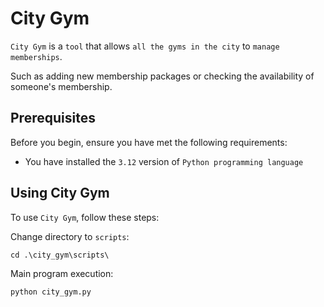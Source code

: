 # City Gym

`City Gym` is a `tool` that allows `all the gyms in the city` to `manage memberships`.

Such as adding new membership packages or checking the availability of someone's membership.

## Prerequisites

Before you begin, ensure you have met the following requirements:
* You have installed the `3.12` version of `Python programming language`
 
## Using City Gym
To use `City Gym`, follow these steps:

Change directory to `scripts`:
```
cd .\city_gym\scripts\
```

Main program execution:
```
python city_gym.py
```

